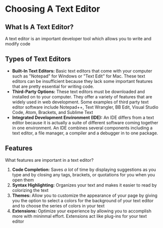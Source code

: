 # Choosing A Text Editor #

## What Is A Text Editor? ##
A text editor is an important developer tool which allows you to write and modify code

## Types of Text Editors ##
* **Built-In Text Editors:** Basic text editors that come with your computer such as "Notepad" for Windows or "Text Edit" for Mac. These text editors can be insufficient because they lack some important features that are pretty essential for writing code.
* **Third-Party Options:** These text editors must be downloaded and installed on to your computer. They offer a variety of features that are widely used in web development. Some examples of third party text editor software include Notepad++, Text Wrangler, BB Edit, Visual Studio Code, Atom,
Brackets, and Sublime Text
* **Integrated Development Environment (IDE):** An IDE differs from a text editor because it is actually a suite of different software coming together in one environment. An IDE combines several components including a text editor, a file manager, a compiler and a debugger in to one package. 

## Features ##
What features are important in a text editor?

1. **Code Completion:** Saves *a lot* of time by displaying suggestions as you type and by closing any tags, brackets, or quotations for you when you open them
2. **Syntax Highlighting:** Organizes your text and makes it easier to read by colorizing the text 
3. **Themes:** Allow you to customize the appearance of your page by giving you the option to select a colors for the background of your text editor and to choose the series of colors in your text
4. **Extensions:** Optimize your experience by allowing you to accomplish more with mininmal effort. Extensions act like plug-ins for your text editor

